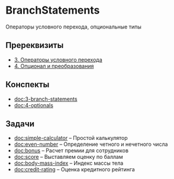 # BranchStatements 

Операторы условного перехода, опциональные типы

## Пререквизиты

- [3. Операторы условного перехода](https://www.youtube.com/watch?v=ezwFLCV1HBA&list=PLW-q7T9cIFitF2Kyz_BwfwKD96Onxt1Fk&index=5)
- [4. Опционал и преобразования](https://www.youtube.com/watch?v=gDmJn4aRi3I&list=PLW-q7T9cIFitF2Kyz_BwfwKD96Onxt1Fk&index=6)

## Конспекты

- <doc:3-branch-statements>
- <doc:4-optionals>

## Задачи

- <doc:simple-calculator> – Простой калькулятор
- <doc:even-number> – Определение четного и нечетного числа
- <doc:bonus> – Расчет премии для сотрудников
- <doc:score> – Выставляем оценку по баллам
- <doc:body-mass-index> – Индекс массы тела
- <doc:credit-rating> – Оценка кредитного рейтинга
